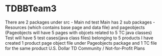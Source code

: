 # TDBBTeam3
There are 2 packages under src - Main nd test 
Main has 2 sub packages - Resources (which contains base page and data file) and pageobjects (Pageobjects will have 5 pages with objcets related to 5 TC java classes)
Test will have 5 test cases(java class files) belonging to 5 products
I have created 1 product page object file under Pageobjects package and 1 TC file for the same product U.S. Dollar TD Community / Not-for-Profit Plans
